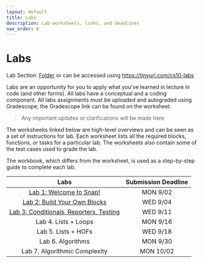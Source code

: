 ```yaml
---
layout: default
title: Labs
description: Lab worksheets, links, and deadlines
nav_order: 8
---
```

# Labs

Lab Section: [Folder](https://drive.google.com/drive/folders/1CXRHvlQswGr2eT0zNPsMEdKhJJl6zIcf?usp=sharing) or can be accessed using https://tinyurl.com/cs10-labs

Labs are an opportunity for you to apply what you've learned in lecture in code (and other forms). All labs have a conceptual and a coding component. All labs assignments must be uploaded and autograded using Gradescope; the Gradescope link can be found on the worksheet. 

>  Any important updates or clarifications will be made here

The worksheeks linked below are high-level overviews and can be seen as a set of instructions for lab. Each worksheet lists all the required blocks, functions, or tasks for a particular lab. The worksheets also contain some of the test cases used to grade the lab.

The workbook, which differs from the worksheet, is used as a step-by-step guide to complete each lab.

| Labs                                          |  Submission Deadline  |
| :----:                                        |  :----:               |
| [Lab 1: Welcome to Snap!]()                   | MON 9/02              |
| [Lab 2: Build Your Own Blocks]()              | WED 9/04              |
| [Lab 3: Conditionals, Reporters, Testing]()   | WED 9/11              |
| Lab 4. Lists + Loops                  | MON 9/16              |
| Lab 5. Lists + HOFs                       | WED 9/18              |
| Lab 6. Algorithms                        | MON 9/30              |
| Lab 7. Algorithmic Complexity             | MON 10/02             |
